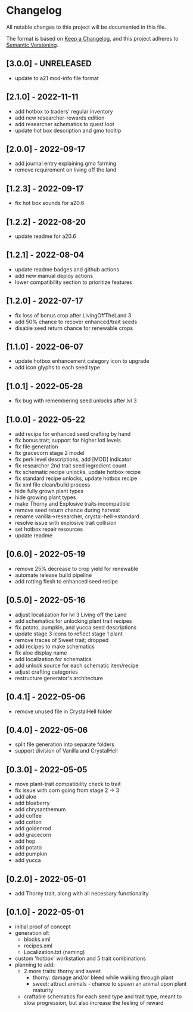 ﻿# Changelog

All notable changes to this project will be documented in this file.

The format is based on [Keep a Changelog](https://keepachangelog.com/en/1.0.0/),
and this project adheres to [Semantic Versioning](https://semver.org/spec/v2.0.0.html).

## [3.0.0] - UNRELEASED

- update to a21 mod-info file format

## [2.1.0] - 2022-11-11

- add hotbox to traders' regular inventory
- add new researcher-rewards edition
- add researcher schematics to quest loot
- update hot box description and gmo tooltip

## [2.0.0] - 2022-09-17

- add journal entry explaining gmo farming
- remove requirement on living off the land

## [1.2.3] - 2022-09-17

- fix hot box sounds for a20.6

## [1.2.2] - 2022-08-20

- update readme for a20.6

## [1.2.1] - 2022-08-04

- update readme badges and github actions
- add new manual deploy actions
- lower compatibility section to prioritize features

## [1.2.0] - 2022-07-17

- fix loss of bonus crop after LivingOffTheLand 3
- add 50% chance to recover enhanced/trait seeds
- disable seed return chance for renewable crops

## [1.1.0] - 2022-06-07

- update hotbox enhancement category icon to upgrade
- add icon glyphs to each seed type

## [1.0.1] - 2022-05-28

- fix bug with remembering seed unlocks after lvl 3

## [1.0.0] - 2022-05-22

- add recipe for enhanced seed crafting by hand
- fix bonus trait; support for higher lotl levels
- fix file generation
- fix gracecorn stage 2 model
- fix perk level descriptions, add [MOD] indicator
- fix researcher 2nd trait seed ingredient count
- fix schematic recipe unlocks, update hotbox recipe
- fix standard recipe unlocks, update hotbox recipe
- fix xml file clean/build process
- hide fully grown plant types
- hide growing plant types
- make Thorny and Explosive traits incompatible
- remove seed return chance during harvest
- rename vanilla->researcher, crystal-hell->standard
- resolve issue with explosive trait collision
- set hotbox repair resources
- update readme

## [0.6.0] - 2022-05-19

- remove 25% decrease to crop yield for renewable
- automate release build pipeline
- add rotting flesh to enhanced seed recipe

## [0.5.0] - 2022-05-16

- adjust localization for lvl 3 Living off the Land
- add schematics for unlocking plant trait recipes
- fix potato, pumpkin, and yucca seed descriptions
- update stage 3 icons to reflect stage 1 plant
- remove traces of Sweet trait; dropped
- add recipes to make schematics
- fix aloe display name
- add localization for schematics
- add unlock source for each schematic item/recipe
- adjust crafting categories
- restructure generator's architecture

## [0.4.1] - 2022-05-06

- remove unused file in CrystalHell folder

## [0.4.0] - 2022-05-06

- split file generation into separate folders
- support division of Vanilla and CrystalHell

## [0.3.0] - 2022-05-05

- move plant-trait compatibility check to trait
- fix issue with corn going from stage 2 -> 3
- add aloe
- add blueberry
- add chrysanthemum
- add coffee
- add cotton
- add goldenrod
- add gracecorn
- add hop
- add potato
- add pumpkin
- add yucca

## [0.2.0] - 2022-05-01

- add Thorny trait, along with all necessary functionality

## [0.1.0] - 2022-05-01

- initial proof of concept
- generation of:
  - blocks.xml
  - recipes.xml
  - Localization.txt (naming)
- custom 'hotbox' workstation and 5 trait combinations
- planning to add:
  - 2 more traits: thorny and sweet
    - thorny: damage and/or bleed while walking through plant
    - sweet: attract animals - chance to spawn an animal upon plant maturity
  - craftable schematics for each seed type and trait type, meant to slow progression, but also increase the feeling of reward
